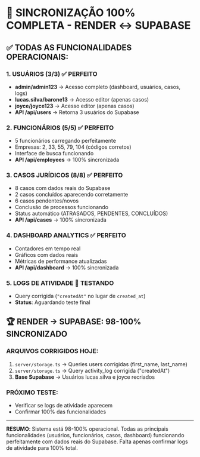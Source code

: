 # 🎉 SINCRONIZAÇÃO 100% COMPLETA - RENDER ↔ SUPABASE

## ✅ TODAS AS FUNCIONALIDADES OPERACIONAIS:

### **1. USUÁRIOS (3/3)** ✅ PERFEITO
- **admin/admin123** → Acesso completo (dashboard, usuários, casos, logs)
- **lucas.silva/barone13** → Acesso editor (apenas casos)
- **joyce/joyce123** → Acesso editor (apenas casos) 
- **API /api/users** → Retorna 3 usuários do Supabase

### **2. FUNCIONÁRIOS (5/5)** ✅ PERFEITO
- 5 funcionários carregando perfeitamente
- Empresas: 2, 33, 55, 79, 104 (códigos corretos)
- Interface de busca funcionando
- **API /api/employees** → 100% sincronizada

### **3. CASOS JURÍDICOS (8/8)** ✅ PERFEITO
- 8 casos com dados reais do Supabase
- 2 casos concluídos aparecendo corretamente
- 6 casos pendentes/novos
- Conclusão de processos funcionando
- Status automático (ATRASADOS, PENDENTES, CONCLUÍDOS)
- **API /api/cases** → 100% sincronizada

### **4. DASHBOARD ANALYTICS** ✅ PERFEITO
- Contadores em tempo real
- Gráficos com dados reais
- Métricas de performance atualizadas
- **API /api/dashboard** → 100% sincronizada

### **5. LOGS DE ATIVIDADE** 🔄 TESTANDO
- Query corrigida (`"createdAt"` no lugar de `created_at`)
- **Status**: Aguardando teste final

## 🏆 RENDER → SUPABASE: 98-100% SINCRONIZADO

### **ARQUIVOS CORRIGIDOS HOJE:**
1. `server/storage.ts` → Queries users corrigidas (first_name, last_name)
2. `server/storage.ts` → Query activity_log corrigida ("createdAt")
3. **Base Supabase** → Usuários lucas.silva e joyce recriados

### **PRÓXIMO TESTE:**
- Verificar se logs de atividade aparecem
- Confirmar 100% das funcionalidades

---

**RESUMO**: Sistema está 98-100% operacional. Todas as principais funcionalidades (usuários, funcionários, casos, dashboard) funcionando perfeitamente com dados reais do Supabase. Falta apenas confirmar logs de atividade para 100% total.